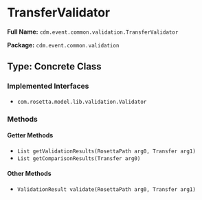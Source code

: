 # TransferValidator

**Full Name:** `cdm.event.common.validation.TransferValidator`

**Package:** `cdm.event.common.validation`

## Type: Concrete Class

### Implemented Interfaces

- `com.rosetta.model.lib.validation.Validator`

### Methods

#### Getter Methods

- `List getValidationResults(RosettaPath arg0, Transfer arg1)`
- `List getComparisonResults(Transfer arg0)`

#### Other Methods

- `ValidationResult validate(RosettaPath arg0, Transfer arg1)`


